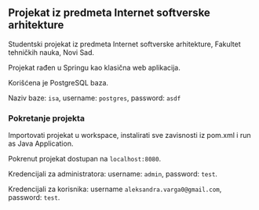## Projekat iz predmeta Internet softverske arhitekture

Studentski projekat iz predmeta Internet softverske arhitekture, Fakultet tehničkih nauka, Novi Sad. 


Projekat rađen u Springu kao klasična web aplikacija.

Korišćena je PostgreSQL baza. 

Naziv baze: ``` isa ```, username: ``` postgres ```, password: ``` asdf ```



### Pokretanje projekta 

Importovati projekat u workspace, instalirati sve zavisnosti iz pom.xml i run as Java Application.

Pokrenut projekat dostupan na ``` localhost:8080 ```.

Kredencijali za administratora: username: ```admin```, password: ```test```.

Kredencijali za korisnika: username ```aleksandra.varga0@gmail.com```, password: ```test```.